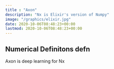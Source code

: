 ```yaml
---
title : "Axon"
description: "Nx is Elixir's version of Numpy"
image: "/graphics/elixir.jpg"
date: 2020-10-06T08:48:23+00:00
lastmod: 2020-10-06T08:48:23+00:00
---
```



## Numerical Definitons defn 



Axon is deep learning for Nx